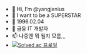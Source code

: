 - 👋 Hi, I’m @yangjenius
- 👀 I want to be a SUPERSTAR
- 🌱 1996.02.04
- 💞️ 금융 IT 개발자
- 📫 나중엔 뭐 될지 모름,,,
- [![Solved.ac
프로필](http://mazassumnida.wtf/api/v2/generate_badge?boj=dooly02)](https://solved.ac/dooly02)
<!---
yangjenius/yangjenius is a ✨ special ✨ repository because its `README.md` (this file) appears on your GitHub profile.
You can click the Preview link to take a look at your changes.
--->
